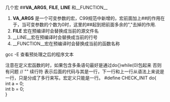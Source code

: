几个宏 ##__VA_ARGS__, __FILE__, __LINE__ 和__FUNCTION__
1) __VA_ARGS__ 是一个可变参数的宏，C99规范中新增的，宏前面加上##的作用在于，当可变参数的个数为0时，这里的##起到把前面多余的","去掉的作用.
2) __FILE__ 宏在预编译时会替换成当前的源文件名
3) __LINE__宏在预编译时会替换成当前的行号
4) __FUNCTION__宏在预编译时会替换成当前的函数名称

gcc -E 查看预处理之后的程序文本

注意在定义宏函数的时，如果包含多条语句最好是通过do{}while(0)包起来 否则有问题
// "\" 续行符 表示后面的代码与其是一行，下一行和上一行从语法上来说是一行，只是分成了多行来写。宏定义只能是一行。
#define CHECK_INIT do{ \
    int a = 0;\
    int b = 0;\
}

